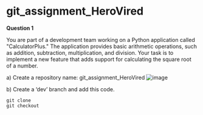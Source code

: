 # git_assignment_HeroVired
**Question 1**

You are part of a development team working on a Python application called "CalculatorPlus." The application provides basic arithmetic operations, such as addition, subtraction, multiplication, and division. Your task is to implement a new feature that adds support for calculating the square root of a number.

a)	Create a repository name: git_assignment_HeroVired
![image](https://github.com/AdarshIITDH/git_assignment_HeroVired/assets/60352729/54d0043b-be8a-4a28-a499-74e6cc2262c8)

b)	Create a ‘dev’ branch and add this code.
```
git clone 
git checkout
```
